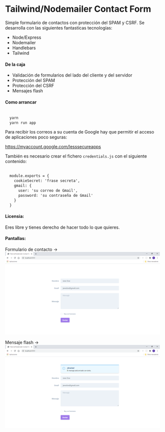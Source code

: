 # Tailwind/Nodemailer Contact Form

Simple formulario de contactos con protección del SPAM y CSRF. Se desarrolla con las siguientes fantasticas tecnologías:

* Node/Express
* Nodemailer
* Handlebars
* Tailwind

#### De la caja

* Validación de formularios del lado del cliente y del servidor
* Protección del SPAM
* Protección del CSRF
* Mensajes flash

#### Como arrancar

<pre><code>
  yarn
  yarn run app
</code></pre>

Para recibir los correos a su cuenta de Google hay que permitir el acceso de aplicaciones poco seguras:

<a href="https://myaccount.google.com/lesssecureapps" target="_blank">
  https://myaccount.google.com/lesssecureapps
</a>

También es necesario crear el fichero <code>credentials.js</code> con el siguiente contenido:

<pre><code>
  module.exports = {
    cookieSecret: 'frase secreta',
    gmail: {
      user: 'su correo de Gmail',
      password: 'su contraseña de Gmail'
    }
  }
</code></pre>

#### Licensia:

Eres libre y tienes derecho de hacer todo lo que quieres.

#### Pantallas:

Formulario de contacto ->
![Formulario de contacto](screenshots/contact-form.png "Formulario de contacto")

Mensaje flash ->
![Mensaje flash](screenshots/flash-message.png "Mensaje flash")